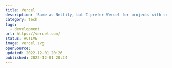 ```yaml
---
title: Vercel
description: 'Same as Netlify, but I prefer Vercel for projects with serverless functions.'
category: tech
tags:
  - development
url: https://vercel.com/
status: ACTIVE
image: vercel.svg
openSource:
updated: 2022-12-01 20:26
published: 2022-12-01 20:24
---
```

